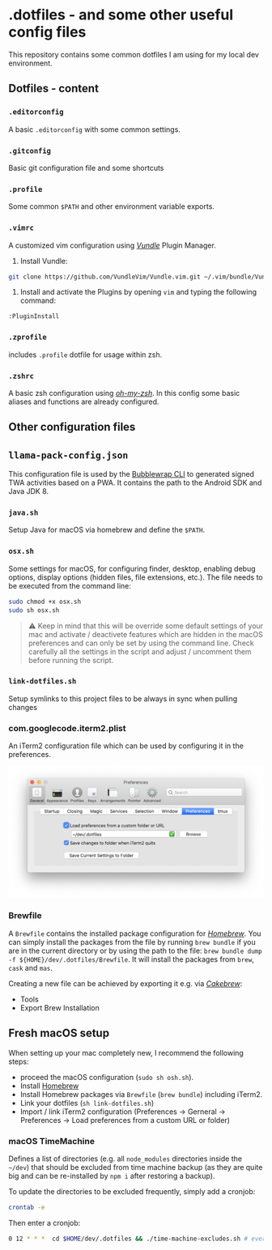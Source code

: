 # .dotfiles - and some other useful config files

This repository contains some common dotfiles I am using for my local dev environment.

## Dotfiles - content

### `.editorconfig`

A basic `.editorconfig` with some common settings.

### `.gitconfig`

Basic git configuration file and some shortcuts

### `.profile`

Some common `$PATH` and other environment variable exports.

### `.vimrc`

A customized vim configuration using [_Vundle_](https://github.com/VundleVim/Vundle.vim) Plugin Manager.

1. Install Vundle:

```bash
git clone https://github.com/VundleVim/Vundle.vim.git ~/.vim/bundle/Vundle.vim
```

1. Install and activate the Plugins by opening `vim` and typing the following command:

```vim
:PluginInstall
```

### `.zprofile`

includes `.profile` dotfile for usage within zsh.

### `.zshrc`

A basic zsh configuration using [_oh-my-zsh_](https://github.com/robbyrussell/oh-my-zsh).
In this config some basic aliases and functions are already configured.

## Other configuration files

## `llama-pack-config.json`

This configuration file is used by the [Bubblewrap CLI](https://www.npmjs.com/package/@bubblewrap/cli) to generated signed TWA activities based on a PWA.
It contains the path to the Android SDK and Java JDK 8.

### `java.sh`

Setup Java for macOS via homebrew and define the `$PATH`.

### `osx.sh`

Some settings for macOS, for configuring finder, desktop, enabling debug options, display options (hidden files, file extensions, etc.).
The file needs to be executed from the command line:

```sh
sudo chmod +x osx.sh
sudo sh osx.sh
```

> :warning: Keep in mind that this will be override some default settings of your mac and activate / deactivete features which are hidden in the macOS preferences and can only be set by using the command line. Check carefully all the settings in the script and adjust / uncomment them before running the script.

### `link-dotfiles.sh`

Setup symlinks to this project files to be always in sync when pulling changes

### com.googlecode.iterm2.plist

An iTerm2 configuration file which can be used by configuring it in the preferences.

![Load iTerm2 config](iterm2-load-config.png)

### Brewfile

A `Brewfile` contains the installed package configuration for [_Homebrew_](https://brew.sh/index_de).
You can simply install the packages from the file by running `brew bundle` if you are in the
current directory or by using the path to the file:
`brew bundle dump -f ${HOME}/dev/.dotfiles/Brewfile`.
It will install the packages from `brew`, `cask` and `mas`.

Creating a new file can be achieved by exporting it e.g. via [_Cakebrew_](https://www.cakebrew.com/):

- Tools
- Export Brew Installation

## Fresh macOS setup

When setting up your mac completely new, I recommend the following steps:

- proceed the macOS configuration (`sudo sh osh.sh`).
- Install [Homebrew](https://brew.sh/index_de)
- Install Homebrew packages via `Brewfile` (`brew bundle`) including iTerm2.
- Link your dotfiles (`sh link-dotfiles.sh`)
- Import / link iTerm2 configuration (Preferences -> Gerneral -> Preferences -> Load preferences from a custom URL or folder)


### macOS TimeMachine

Defines a list of directories (e.g. all `node_modules` directories inside the `~/dev`) that should be excluded from time machine backup (as they are quite big and can be re-installed by `npm i` after restoring a backup).

To update the directories to be excluded frequently, simply add a cronjob:

```bash
crontab -e
```

Then enter a cronjob:

```bash
0 12 * * *  cd $HOME/dev/.dotfiles && ./time-machine-excludes.sh # every day at 12:00
```
